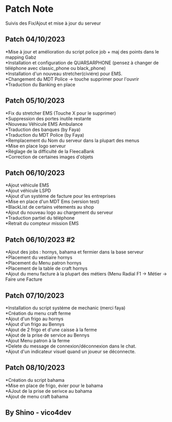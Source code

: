  # Patch Note



Suivis des Fix/Ajout et mise à jour du serveur

## Patch 04/10/2023

                             
*Mise à jour et amélioration du script police job + maj des points dans le mapping Gabz<br/>
*Installation et configuration de QUARSARPHONE (pensez à changer de téléphone avec classic_phone ou black_phone)<br/>
*Installation d'un nouveau stretcher(civiére) pour EMS.<br/>
*Changement du MDT Police -> touche supprimer pour l'ouvrir<br/>
*Traduction du Banking en place



## Patch 05/10/2023

                             
*Fix du stretcher EMS (Touche X pour le supprimer)<br/>
*Suppression des portes inutile restante<br/>
*Nouveau Véhicule EMS Ambulance <br/>
*Traduction des banques (by Faya)<br/>
*Traduction du MDT Police (by Faya) <br/>
*Remplacement du Nom du serveur dans la plupart des menus<br/>
*Mise en place logo serveur<br/>
*Réglage de la difficulté de la FleecaBank<br/>
*Correction de certaines images d'objets<br/>


## Patch 06/10/2023

                             
*Ajout véhicule EMS<br/>
*Ajout véhicule LSPD<br/>
*Ajout d'un systéme de facture pour les entreprises<br/>
*Mise en place d'un MDT Ems (version test)<br/>
*BlackList de certains vétements au shop<br/>
*Ajout du nouveau logo au chargement du serveur<br/>
*Traduction partiel du téléphone <br/>
*Retrait du compteur mission EMS

## Patch 06/10/2023 #2
*Ajout des jobs : hornys, bahama et fermier dans la base serveur<br/>
*Placement du vestiaire hornys<br/>
*Placement du Menu patron hornys<br/>
*Placement de la table de craft hornys <br/>
*Ajout du menu facture à la plupart des métiers (Menu Radial F1 ->  Métier -> Faire une Facture<br/>

## Patch 07/10/2023
*Installation du script systéme de mechanic (merci faya)<br/>
*Création du menu craft ferme<br/>
*Ajout d'un frigo au hornys<br/>
*Ajout d'un frigo au Bennys<br/>
*Ajout de 2 frigo et d'une caisse à la ferme<br/>
*Ajout de la prise de service au Bennys<br/>
*Ajout Menu patron à la ferme<br/>
*Delete du message de connexion/déconnexion dans le chat.<br/>
*Ajout d'un indicateur visuel quand un joueur se déconnecte.<br/>

## Patch 08/10/2023
*Création du script bahama<br/>
*Mise en place de frigo, évier pour le bahama<br/>
*AJout de la prise de serivce au bahama<br/>
*Ajout de menu craft bahama<br/>

## By Shino - vico4dev


